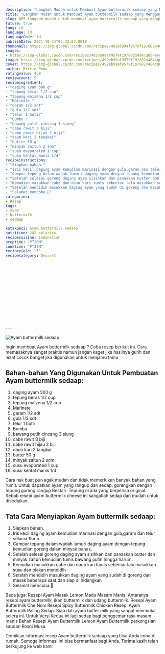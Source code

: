 ```yaml
---
description: "Langkah Mudah untuk Membuat Ayam buttermilk sedaap yang Menggugah Selera"
title: "Langkah Mudah untuk Membuat Ayam buttermilk sedaap yang Menggugah Selera"
slug: 805-langkah-mudah-untuk-membuat-ayam-buttermilk-sedaap-yang-menggugah-selera
future: true
lang: id
language: id
languageCode: id
publishDate: 2021-10-24T03:33:07.801Z 
thumbnail: https://img-global.cpcdn.com/recipes/492eb99af9579f19/682x484cq65/ayam-buttermilk-sedaap-foto-resep-utama.png
images:
- https://img-global.cpcdn.com/recipes/492eb99af9579f19/682x484cq65/ayam-buttermilk-sedaap-foto-resep-utama.png
image: https://img-global.cpcdn.com/recipes/492eb99af9579f19/682x484cq65/ayam-buttermilk-sedaap-foto-resep-utama.png
cover: https://img-global.cpcdn.com/recipes/492eb99af9579f19/682x484cq65/ayam-buttermilk-sedaap-foto-resep-utama.png
author: Mittie Pena
ratingvalue: 4.8
reviewcount: 5
recipeingredient:
- "daging ayam 500 g"
- "tepung beras 1/2 cup"
- "tepung maizena 1/2 cup"
- "Marinate "
- "garam 1/2 sdt"
- "gula 1/2 sdt"
- "telur 1 butir"
- "Bumbu "
- "bawang putih cincang 3 siung"
- "cabe rawit 3 biji"
- "cabe rawit hijau 3 biji"
- "daun kari 2 tangkai"
- "butter 50 g"
- "minyak zaitun 2 sdm"
- "susu evaporated 1 cup"
- "susu kental manis 1/4"
recipeinstructions:
- "Siapkan bahan."
- "Iris kecil daging ayam kemudian marinasi dengan gula,garam dan telur selama 15mn."
- "Campur tepung dalam wadah lumuri daging ayam dengan tepung kemudian goreng dalam minyak panas."
- "Setelah selesai goreng daging ayam sisihkan dan panaskan butter dan minyak zaitun kemudian tumis bawang putih hingga harum."
- "Kemudian masukkan cabe dan daun kari tumis sebentar lalu masukkan susu dan biakan mendidih"
- "Setelah mendidih masukkan daging ayam yang sudah di goreng dan masak beberapa saat.dan siap di hidangkan"
- "Selamat mencoba.💁"
categories:
- Resep
tags:
- ayam
- buttermilk
- sedaap

katakunci: ayam buttermilk sedaap 
nutrition: 242 calories
recipecuisine: Indonesian
preptime: "PT20M"
cooktime: "PT37M"
recipeyield: "3"
recipecategory: Dessert


     
    
    
    
    
    
    
    
    
    
    
      
    
---
```



![Ayam buttermilk sedaap](https://img-global.cpcdn.com/recipes/492eb99af9579f19/682x484cq65/ayam-buttermilk-sedaap-foto-resep-utama.png)

Ingin membuat Ayam buttermilk sedaap ? Coba resep berikut ini. Cara memasaknya sangat praktis namun jangan kaget jika hasilnya gurih dan lezat cocok banget jika digunakan untuk menjamu tamu

<!--inarticleads1-->

## Bahan-bahan Yang Digunakan Untuk Pembuatan Ayam buttermilk sedaap:

1. daging ayam 500 g
1. tepung beras 1/2 cup
1. tepung maizena 1/2 cup
1. Marinate 
1. garam 1/2 sdt
1. gula 1/2 sdt
1. telur 1 butir
1. Bumbu 
1. bawang putih cincang 3 siung
1. cabe rawit 3 biji
1. cabe rawit hijau 3 biji
1. daun kari 2 tangkai
1. butter 50 g
1. minyak zaitun 2 sdm
1. susu evaporated 1 cup
1. susu kental manis 1/4

Cara nak buat pun agak mudah dan tidak memerlukan banyak bahan yang rumit. Untuk dapatkan ayam yang rangup dan sedap, gorengkan dengan tepung goreng rangup Bestari. Tepung ni ada yang berperisa original. Sebab resepi ayam buttermilk cheese ini sangatlah sedap dan mudah untuk disediakan. 

<!--inarticleads2-->

## Tata Cara Menyiapkan Ayam buttermilk sedaap:

1. Siapkan bahan.
1. Iris kecil daging ayam kemudian marinasi dengan gula,garam dan telur selama 15mn.
1. Campur tepung dalam wadah lumuri daging ayam dengan tepung kemudian goreng dalam minyak panas.
1. Setelah selesai goreng daging ayam sisihkan dan panaskan butter dan minyak zaitun kemudian tumis bawang putih hingga harum.
1. Kemudian masukkan cabe dan daun kari tumis sebentar lalu masukkan susu dan biakan mendidih
1. Setelah mendidih masukkan daging ayam yang sudah di goreng dan masak beberapa saat.dan siap di hidangkan
1. Selamat mencoba.💁


Baca juga: Resepi Ayam Masak Lemon Madu Masam Manis. Antaranya resepi ayam buttermilk, ikan buttermilk dan udang buttermilk. Resepi Ayam Buttermilk Che Nom Resepi Spicy Buttermilk Chicken Resepi Ayam Buttermilk Paling Sedap. Siap dah ayam butter milk yang sangat membuka selera ini. Untuk Versi Kedua ini lagi sedap bagi penggemar rasa masam manis Bahan Resepi Ayam Buttermilk Lemon  Ayam Buttermilk perkongsian saudari Rosni Musa. 

Demikian informasi  resep Ayam buttermilk sedaap   yang bisa Anda coba di rumah. Semoga informasi ini bisa bermanfaat bagi Anda. Terima kasih telah berkujung ke web kami

